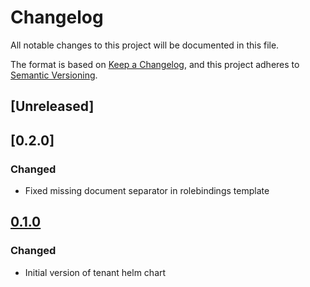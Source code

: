 # Changelog

All notable changes to this project will be documented in this file.

The format is based on [Keep a Changelog](https://keepachangelog.com/en/1.0.0/),
and this project adheres to [Semantic Versioning](https://semver.org/spec/v2.0.0.html).

## [Unreleased]

## [0.2.0]
### Changed
* Fixed missing document separator in rolebindings template

## [0.1.0]
### Changed
* Initial version of tenant helm chart

[0.1.0]: https://github.com/DVPE-cloud/dvpe-helm/tree/dvpe-tenant-0.1.0/charts/dvpe-tenant
